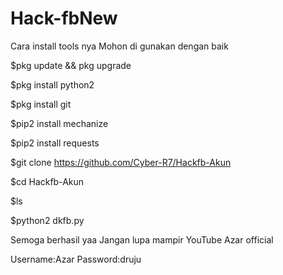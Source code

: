 # Hack-fbNew

Cara install tools nya Mohon di gunakan dengan baik

$pkg update && pkg upgrade

$pkg install python2

$pkg install git

$pip2 install mechanize

$pip2 install requests

$git clone https://github.com/Cyber-R7/Hackfb-Akun

$cd Hackfb-Akun

$ls

$python2 dkfb.py

Semoga berhasil yaa Jangan lupa mampir YouTube Azar official


Username:Azar
Password:druju
